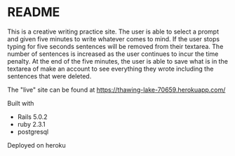# README

This is a creative writing practice site. The user is able to select a prompt and given five minutes to write whatever comes to mind. If the user stops typing for five seconds sentences will be removed from their textarea. The number of sentences is increased as the user continues to incur the time penalty. At the end of the five minutes, the user is able to save what is in the textarea of make an account to see everything they wrote including the sentences that were deleted.

The "live" site can be found at https://thawing-lake-70659.herokuapp.com/

Built with
* Rails 5.0.2
* ruby 2.3.1
* postgresql

Deployed on heroku
